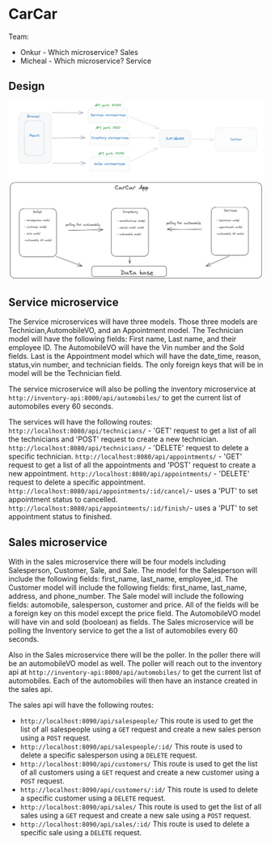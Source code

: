 # CarCar

Team:

- Onkur - Which microservice? Sales
- Micheal - Which microservice? Service

## Design

![diagram of CarCar application](Beta_Diagram.png)

## Service microservice

The Service microservices will have three models. Those three models are Technician,AutomobileVO, and an Appointment model. The Technician model will have the following fields: First name, Last name, and their employee ID. The AutomobileVO will have the Vin number and the Sold fields. Last is the Appointment model which will have the date_time, reason, status,vin number, and technician fields. The only foreign keys that will be in model will be the Technician field.

The service microservice will also be polling the inventory microservice at `http://inventory-api:8000/api/automobiles/` to get the current list of automobiles every 60 seconds.

The services will have the following routes:
`	http://localhost:8080/api/technicians/` - 'GET' request to get a list of all the technicians and 'POST' request to create a new technician.
`	http://localhost:8080/api/technicians/` - 'DELETE' request to delete a specific technician.
`http://localhost:8080/api/appointments/` - 'GET' request to get a list of all the appointments and 'POST' request to create a new appointment.
`http://localhost:8080/api/appointments/` - 'DELETE' request to delete a specific appointment.
`	http://localhost:8080/api/appointments/:id/cancel/`- uses a 'PUT' to set appointment status to cancelled.
`	http://localhost:8080/api/appointments/:id/finish/`- uses a 'PUT' to set appointment status to finished.

## Sales microservice

With in the sales microservice there will be four models including Salesperson, Customer, Sale, and Sale. The model for the Salesperson will include the following fields: first_name, last_name, employee_id. The Customer model will include the following fields: first_name, last_name, address, and phone_number. The Sale model will include the following fields: automobile, salesperson, customer and price. All of the fields will be a foreign key on this model except the price field. The AutomobileVO model will have vin and sold (booloean) as fields. The Sales microservice will be polling the Inventory service to get the a list of automobiles every 60 seconds.

Also in the Sales microservice there will be the poller. In the poller there will be an automobileVO model as well. The poller will reach out to the inventory api at `http://inventory-api:8000/api/automobiles/` to get the current list of automobiles. Each of the automobiles will then have an instance created in the sales api.

The sales api will have the following routes:

- `http://localhost:8090/api/salespeople/` This route is used to get the list of all salespeople using a `GET` request and create a new sales person using a `POST` request.
- `http://localhost:8090/api/salespeople/:id/` This route is used to delete a specific salesperson using a `DELETE` request.
- `http://localhost:8090/api/customers/` This route is used to get the list of all customers using a `GET` request and create a new customer using a `POST` request.
- `http://localhost:8090/api/customers/:id/` This route is used to delete a specific customer using a `DELETE` request.
- `http://localhost:8090/api/sales/` This route is used to get the list of all sales using a `GET` request and create a new sale using a `POST` request.
- `http://localhost:8090/api/sales/:id/` This route is used to delete a specific sale using a `DELETE` request.
